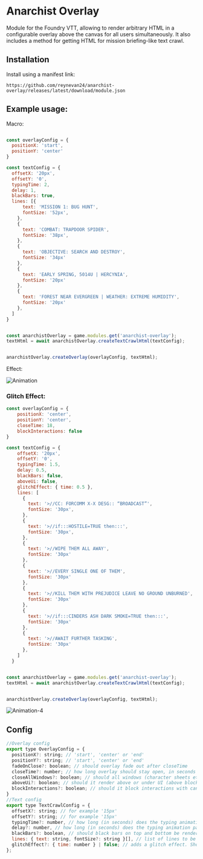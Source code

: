 # Anarchist Overlay

Module for the Foundry VTT, allowing to render arbitrary HTML in a configurable overlay above the canvas for all users simultaneously. It also includes a method for getting HTML for mission briefing-like text crawl.

## Installation

Install using a manifest link:
```
https://github.com/reynevan24/anarchist-overlay/releases/latest/download/module.json
```

## Example usage:

Macro:
```js

const overlayConfig = {
  positionX: 'start',
  positionY: 'center'
}

const textConfig = {
  offsetX: '20px',
  offsetY: '0',
  typingTime: 2,
  delay: 1,
  blackBars: true,
  lines: [{
      text: 'MISSION 1: BUG HUNT',
      fontSize: '52px',
    },
    {
      text: 'COMBAT: TRAPDOOR SPIDER',
      fontSize: '38px',
    },
    {
      text: 'OBJECTIVE: SEARCH AND DESTROY',
      fontSize: '34px'
    },
    {
      text: 'EARLY SPRING, 5014U | HERCYNIA',
      fontSize: '20px'
    },
    {
      text: 'FOREST NEAR EVERGREEN | WEATHER: EXTREME HUMIDITY',
      fontSize: '20px'
    },
  ]
}


const anarchistOverlay = game.modules.get('anarchist-overlay');
textHtml = await anarchistOverlay.createTextCrawlHtml(textConfig);


anarchistOverlay.createOverlay(overlayConfig, textHtml);

```
Effect:

![Animation](https://user-images.githubusercontent.com/10486394/233835406-5a02eaf6-3374-491b-97ba-813512fab075.gif)

### Glitch Effect:

```js
const overlayConfig = {
    positionX: 'center',
    positionY: 'center',
    closeTime: 18,
    blockInteractions: false
}

const textConfig = {
    offsetX: '20px',
    offsetY: '0',
    typingTime: 1.5,
    delay: 0.5,
    blackBars: false,
    aboveUi: false,
    glitchEffect: { time: 0.5 },
    lines: [
      {
        text: '>//CC: FORCOMM X-X DESG:: “BROADCAST”',
        fontSize: '30px',
      },
      {
        text: '>//if:::HOSTILE=TRUE then:::',
        fontSize: '30px',
      },
      {
        text: '>//WIPE THEM ALL AWAY',
        fontSize: '30px'
      },
      {
        text: '>//EVERY SINGLE ONE OF THEM',
        fontSize: '30px'
      },
      {
        text: '>//KILL THEM WITH PREJUDICE LEAVE NO GROUND UNBURNED',
        fontSize: '30px'
      },
      {
        text: '>//if:::CINDERS ASH DARK SMOKE=TRUE then:::',
        fontSize: '30px'
      },
      {
        text: '>//AWAIT FURTHER TASKING',
        fontSize: '30px'
      },
    ]
  }


const anarchistOverlay = game.modules.get('anarchist-overlay');
textHtml = await anarchistOverlay.createTextCrawlHtml(textConfig);


anarchistOverlay.createOverlay(overlayConfig, textHtml);
```
![Animation-4](https://github.com/reynevan24/anarchist-overlay/assets/10486394/7a0c55be-2a1b-4bb2-b987-df6e6fc78b7d)

## Config
```js
//Overlay config
export type OverlayConfig = {
  positionX?: string; // 'start', 'center' or 'end'
  positionY?: string; // 'start', 'center' or 'end'
  fadeOnClose?: boolean; // should overlay fade out after closeTime
  closeTime?: number; // how long overlay should stay open, in seconds
  closeAllWindows?: boolean; // should all windows (character sheets etc.) be closed before overlay initialization
  aboveUi?: boolean; // should it render above or under UI (above blocks interactivity until overlay closes,
  blockInteractions?: boolean; // should it block interactions with canvas and/or UI (defaults to true)
}
//Text config
export type TextCrawlConfig = {
  offsetX?: string; // for example '15px'
  offsetY?: string; // for example '15px'
  typingTime?: number, // how long (in seconds) does the typing animation take per one line
  delay?: number, // how long (in seconds) does the typing animation pause before next line is typed
  blackBars?: boolean, // should black bars on top and bottom be rendered
  lines: { text: string, fontSize?: string }[], // list of lines to be rendered
  glitchEffect?: { time: number } | false; // adds a glitch effect. Should contain object with information how long should animation loop take
};
```
